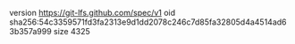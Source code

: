 version https://git-lfs.github.com/spec/v1
oid sha256:54c3359571fd3fa2313e9d1dd2078c246c7d85fa32805d4a4514ad63b357a999
size 4325
